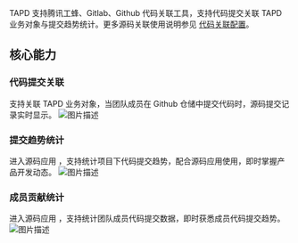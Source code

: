 TAPD 支持腾讯工蜂、Gitlab、Github 代码关联工具，支持代码提交关联 TAPD 业务对象与提交趋势统计。更多源码关联使用说明参见 [代码关联配置](https://www.tapd.cn/help/view#1120003271001001347)。

## 核心能力

### 代码提交关联

支持关联 TAPD 业务对象，当团队成员在 Github 仓储中提交代码时，源码提交记录实时显示。
![图片描述](https://www.tapd.cn/tfl/captures/2019-08/tapd_34048572_base64_1564713820_21.png)

### 提交趋势统计

进入源码应用 ，支持统计项目下代码提交趋势，配合源码应用使用，即时掌握产品开发动态。
![图片描述](https://www.tapd.cn/tfl/captures/2019-07/tapd_34048572_base64_1564480048_21.png)

### 成员贡献统计

进入源码应用 ，支持统计团队成员代码提交数据，即时获悉成员代码提交趋势。
![图片描述](https://www.tapd.cn/tfl/captures/2019-07/tapd_34048572_base64_1564480055_47.png)
